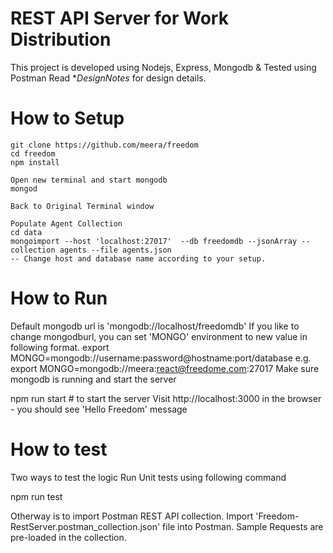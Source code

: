 # REST API Server for Work Distribution

This project is developed using Nodejs, Express, Mongodb & Tested using Postman
Read **DesignNotes* for design details.
 

# How to Setup
```
git clone https://github.com/meera/freedom
cd freedom
npm install 

Open new terminal and start mongodb
mongod

Back to Original Terminal window

Populate Agent Collection
cd data
mongoimport --host 'localhost:27017'  --db freedomdb --jsonArray --collection agents --file agents.json
-- Change host and database name according to your setup.
```
# How to Run
Default mongodb url is 'mongodb://localhost/freedomdb'
If you like to change mongodburl, you can set 'MONGO' environment to new value in following format.
export MONGO=mongodb://username:password@hostname:port/database
e.g.
export MONGO=mongodb://meera:react@freedome.com:27017
Make sure mongodb is running and start the server

npm run start # to start the server
Visit http://localhost:3000 in the browser - you should see 'Hello Freedom' message


# How to test
Two ways to test the logic
Run Unit tests using following command

npm run test

Otherway is to import Postman REST API collection. Import  'Freedom-RestServer.postman_collection.json' file into Postman.
Sample Requests are pre-loaded in the collection.






